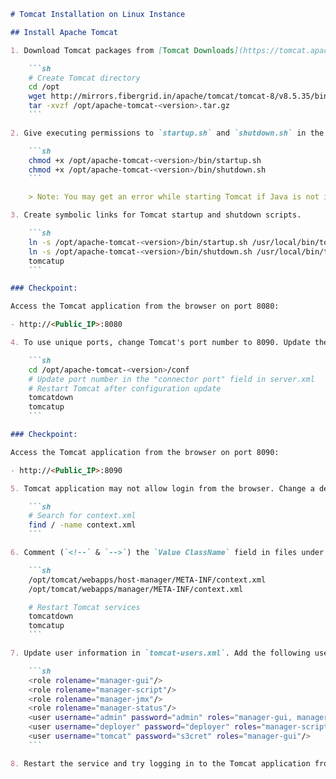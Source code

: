 
```markdown
# Tomcat Installation on Linux Instance

## Install Apache Tomcat

1. Download Tomcat packages from [Tomcat Downloads](https://tomcat.apache.org/download-80.cgi) onto `/opt` on the Linux instance.

    ```sh
    # Create Tomcat directory
    cd /opt
    wget http://mirrors.fibergrid.in/apache/tomcat/tomcat-8/v8.5.35/bin/apache-tomcat-8.5.35.tar.gz
    tar -xvzf /opt/apache-tomcat-<version>.tar.gz
    ```

2. Give executing permissions to `startup.sh` and `shutdown.sh` in the `bin` directory.

    ```sh
    chmod +x /opt/apache-tomcat-<version>/bin/startup.sh 
    chmod +x /opt/apache-tomcat-<version>/bin/shutdown.sh
    ```

    > Note: You may get an error while starting Tomcat if Java is not installed. Ensure Java is installed.

3. Create symbolic links for Tomcat startup and shutdown scripts.

    ```sh
    ln -s /opt/apache-tomcat-<version>/bin/startup.sh /usr/local/bin/tomcatup
    ln -s /opt/apache-tomcat-<version>/bin/shutdown.sh /usr/local/bin/tomcatdown
    tomcatup
    ```

### Checkpoint:

Access the Tomcat application from the browser on port 8080:

- http://<Public_IP>:8080

4. To use unique ports, change Tomcat's port number to 8090. Update the port number in `conf/server.xml` and restart Tomcat.

    ```sh
    cd /opt/apache-tomcat-<version>/conf
    # Update port number in the "connector port" field in server.xml
    # Restart Tomcat after configuration update
    tomcatdown
    tomcatup
    ```

### Checkpoint:

Access the Tomcat application from the browser on port 8090:

- http://<Public_IP>:8090

5. Tomcat application may not allow login from the browser. Change a default parameter in `context.xml` to address this issue.

    ```sh
    # Search for context.xml
    find / -name context.xml
    ```

6. Comment (`<!--` & `-->`) the `Value ClassName` field in files under the `webapp` directory. Restart Tomcat services.

    ```sh
    /opt/tomcat/webapps/host-manager/META-INF/context.xml
    /opt/tomcat/webapps/manager/META-INF/context.xml

    # Restart Tomcat services
    tomcatdown
    tomcatup
    ```

7. Update user information in `tomcat-users.xml`. Add the following users to `conf/tomcat-users.xml`:

    ```sh
    <role rolename="manager-gui"/>
    <role rolename="manager-script"/>
    <role rolename="manager-jmx"/>
    <role rolename="manager-status"/>
    <user username="admin" password="admin" roles="manager-gui, manager-script, manager-jmx, manager-status"/>
    <user username="deployer" password="deployer" roles="manager-script"/>
    <user username="tomcat" password="s3cret" roles="manager-gui"/>
    ```

8. Restart the service and try logging in to the Tomcat application from the browser. It should be successful.
```
